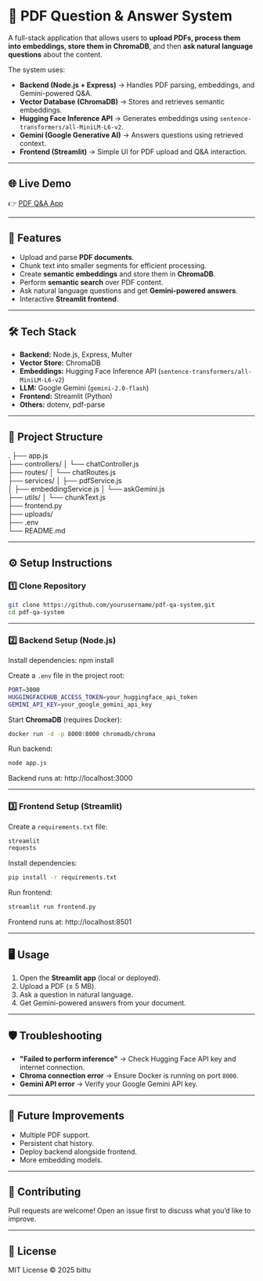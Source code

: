 # 📄 PDF Question & Answer System

A full-stack application that allows users to **upload PDFs, process them into embeddings, store them in ChromaDB**, and then **ask natural language questions** about the content.  

The system uses:
- **Backend (Node.js + Express)** → Handles PDF parsing, embeddings, and Gemini-powered Q&A.  
- **Vector Database (ChromaDB)** → Stores and retrieves semantic embeddings.  
- **Hugging Face Inference API** → Generates embeddings using `sentence-transformers/all-MiniLM-L6-v2`.  
- **Gemini (Google Generative AI)** → Answers questions using retrieved context.  
- **Frontend (Streamlit)** → Simple UI for PDF upload and Q&A interaction.  

---

## 🌐 Live Demo

👉 [PDF Q&A App](https://jbittu-mini-pdf-qanda-app-frontend-g7zcpw.streamlit.app/)

---

## 🚀 Features

- Upload and parse **PDF documents**.  
- Chunk text into smaller segments for efficient processing.  
- Create **semantic embeddings** and store them in **ChromaDB**.  
- Perform **semantic search** over PDF content.  
- Ask natural language questions and get **Gemini-powered answers**.  
- Interactive **Streamlit frontend**.  

---

## 🛠️ Tech Stack

- **Backend:** Node.js, Express, Multer  
- **Vector Store:** ChromaDB  
- **Embeddings:** Hugging Face Inference API (`sentence-transformers/all-MiniLM-L6-v2`)  
- **LLM:** Google Gemini (`gemini-2.0-flash`)  
- **Frontend:** Streamlit (Python)  
- **Others:** dotenv, pdf-parse  

---

## 📂 Project Structure

.
├── app.js                 
├── controllers/
│   └── chatController.js  
├── routes/
│   └── chatRoutes.js      
├── services/
│   ├── pdfService.js       
│   ├── embeddingService.js 
│   └── askGemini.js        
├── utils/
│   └── chunkText.js        
├── frontend.py             
├── uploads/                
├── .env                    
└── README.md               

---

## ⚙️ Setup Instructions

### 1️⃣ Clone Repository
```bash
git clone https://github.com/yourusername/pdf-qa-system.git
cd pdf-qa-system
```

---

### 2️⃣ Backend Setup (Node.js)

Install dependencies:
npm install

Create a `.env` file in the project root:
```bash
PORT=3000
HUGGINGFACEHUB_ACCESS_TOKEN=your_huggingface_api_token
GEMINI_API_KEY=your_google_gemini_api_key
```

Start **ChromaDB** (requires Docker):
```bash
docker run -d -p 8000:8000 chromadb/chroma
```

Run backend:
```bash
node app.js
```    

Backend runs at: http://localhost:3000

---

### 3️⃣ Frontend Setup (Streamlit)

Create a `requirements.txt` file:
```bash
streamlit
requests
```

Install dependencies:
```bash
pip install -r requirements.txt
```

Run frontend:
```bash
streamlit run frontend.py
```
Frontend runs at: http://localhost:8501

---

## 🖥️ Usage

1. Open the **Streamlit app** (local or deployed).  
2. Upload a PDF (≤ 5 MB).  
3. Ask a question in natural language.  
4. Get Gemini-powered answers from your document.  

---

## 🛡️ Troubleshooting

- **"Failed to perform inference"** → Check Hugging Face API key and internet connection.  
- **Chroma connection error** → Ensure Docker is running on port `8000`.  
- **Gemini API error** → Verify your Google Gemini API key.  

---

## 📌 Future Improvements

- Multiple PDF support.  
- Persistent chat history.  
- Deploy backend alongside frontend.  
- More embedding models.  

---

## 🤝 Contributing

Pull requests are welcome! Open an issue first to discuss what you’d like to improve.  

---

## 📜 License

MIT License © 2025 bittu
